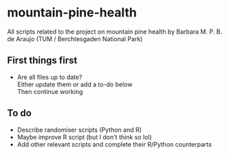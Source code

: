 # mountain-pine-health
All scripts related to the project on mountain pine health by Barbara M. P. B. de Araujo (TUM / Berchtesgaden National Park)

## First things first
- Are all files up to date? <br />
    Either update them or add a to-do below <br />
    Then continue working <br />

## To do
- Describe randomiser scripts (Python and R)
- Maybe improve R script (but I don't think so lol)
- Add other relevant scripts and complete their R/Python counterparts
